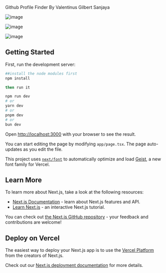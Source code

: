 Github Profile Finder
By Valentinus Gilbert Sanjaya

![image](https://github.com/user-attachments/assets/80de36dc-01a9-4db4-9baf-ebce176490e2)

![image](https://github.com/user-attachments/assets/11d1dfdd-b5b5-4d78-a90d-67e2bd49b954)

![image](https://github.com/user-attachments/assets/dbdbddc7-cd17-492d-8f78-5179db2b290d)



## Getting Started

First, run the development server:

```bash
##install the node modules first
npm install

then run it

npm run dev
# or
yarn dev
# or
pnpm dev
# or
bun dev
```

Open [http://localhost:3000](http://localhost:3000) with your browser to see the result.

You can start editing the page by modifying `app/page.tsx`. The page auto-updates as you edit the file.

This project uses [`next/font`](https://nextjs.org/docs/app/building-your-application/optimizing/fonts) to automatically optimize and load [Geist](https://vercel.com/font), a new font family for Vercel.

## Learn More

To learn more about Next.js, take a look at the following resources:

- [Next.js Documentation](https://nextjs.org/docs) - learn about Next.js features and API.
- [Learn Next.js](https://nextjs.org/learn) - an interactive Next.js tutorial.

You can check out [the Next.js GitHub repository](https://github.com/vercel/next.js) - your feedback and contributions are welcome!

## Deploy on Vercel

The easiest way to deploy your Next.js app is to use the [Vercel Platform](https://vercel.com/new?utm_medium=default-template&filter=next.js&utm_source=create-next-app&utm_campaign=create-next-app-readme) from the creators of Next.js.

Check out our [Next.js deployment documentation](https://nextjs.org/docs/app/building-your-application/deploying) for more details.
